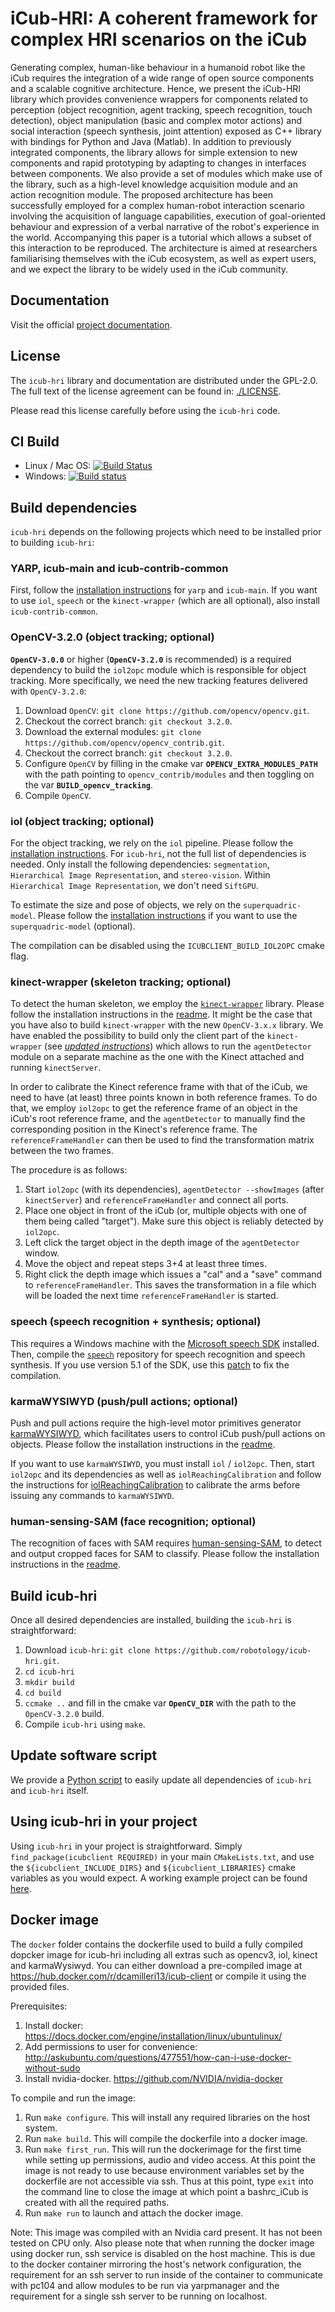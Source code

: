 iCub-HRI: A coherent framework for complex HRI scenarios on the iCub
=======

Generating complex, human-like behaviour in a humanoid robot like the iCub requires the integration of a wide range of open source components and a scalable cognitive architecture. Hence, we present the iCub-HRI library which provides convenience wrappers for components related to perception (object recognition, agent tracking, speech recognition, touch detection), object manipulation (basic and complex motor actions) and social interaction (speech synthesis, joint attention) exposed as C++ library with bindings for Python and Java (Matlab). In addition to previously integrated components, the library allows for simple extension to new components and rapid prototyping by adapting to changes in interfaces between components. We also provide a set of modules which make use of the library, such as a high-level knowledge acquisition module and an action recognition module. The proposed architecture has been successfully employed for a complex human-robot interaction scenario involving the acquisition of language capabilities, execution of goal-oriented behaviour and expression of a verbal narrative of the robot's experience in the world. Accompanying this paper is a tutorial which allows a subset of this interaction to be reproduced. The architecture is aimed at researchers familiarising themselves with the iCub ecosystem, as well as expert users, and we expect the library to be widely used in the iCub community. 

## Documentation
Visit the official [project documentation](http://robotology.github.com/icub-hri).

## License
The `icub-hri` library and documentation are distributed under the GPL-2.0.
The full text of the license agreement can be found in: [./LICENSE](https://github.com/robotology/icub-hri/blob/master/LICENSE).

Please read this license carefully before using the `icub-hri` code.

## CI Build
- Linux / Mac OS: [![Build Status](https://travis-ci.org/robotology/icub-client.png?branch=master)](https://travis-ci.org/robotology/icub-client)
- Windows: [![Build status](https://ci.appveyor.com/api/projects/status/mfxm27it64yycmff?svg=true)](https://ci.appveyor.com/project/robotology/icub-client)

## Build dependencies
`icub-hri` depends on the following projects which need to be installed prior to building `icub-hri`:

### YARP, icub-main and icub-contrib-common
First, follow the [installation instructions](http://wiki.icub.org/wiki/Linux:Installation_from_sources) for `yarp` and `icub-main`. If you want to use `iol`, `speech` or the `kinect-wrapper` (which are all optional), also install `icub-contrib-common`.

### OpenCV-3.2.0 (object tracking; optional)
**`OpenCV-3.0.0`** or higher (**`OpenCV-3.2.0`** is recommended) is a required dependency to build the `iol2opc` module which is responsible for object tracking. More specifically, we need the new tracking features delivered with `OpenCV-3.2.0`:

1. Download `OpenCV`: `git clone https://github.com/opencv/opencv.git`.
2. Checkout the correct branch: `git checkout 3.2.0`.
3. Download the external modules: `git clone https://github.com/opencv/opencv_contrib.git`.
4. Checkout the correct branch: `git checkout 3.2.0`.
5. Configure `OpenCV` by filling in the cmake var **`OPENCV_EXTRA_MODULES_PATH`** with the path pointing to `opencv_contrib/modules` and then toggling on the var **`BUILD_opencv_tracking`**.
6. Compile `OpenCV`.

### iol (object tracking; optional)
For the object tracking, we rely on the `iol` pipeline. Please follow the [installation instructions](https://github.com/robotology/iol). For `icub-hri`, not the full list of dependencies is needed. Only install the following dependencies: `segmentation`, `Hierarchical Image Representation`, and `stereo-vision`. Within `Hierarchical Image Representation`, we don't need `SiftGPU`.

To estimate the size and pose of objects, we rely on the `superquadric-model`. Please follow the [installation instructions](https://github.com/robotology/superquadric-model) if you want to use the `superquadric-model` (optional).

The compilation can be disabled using the `ICUBCLIENT_BUILD_IOL2OPC` cmake flag.

### kinect-wrapper (skeleton tracking; optional)
To detect the human skeleton, we employ the [`kinect-wrapper`](https://github.com/robotology/kinect-wrapper.git) library. Please follow the installation instructions in the [readme](https://github.com/robotology/kinect-wrapper/blob/master/README.md). It might be the case that you have also to build `kinect-wrapper` with the new `OpenCV-3.x.x` library. We have enabled the possibility to build only the client part of the `kinect-wrapper` (see [*updated instructions*](https://github.com/robotology/kinect-wrapper#cmaking-the-project)) which allows to run the `agentDetector` module on a separate machine as the one with the Kinect attached and running `kinectServer`.

In order to calibrate the Kinect reference frame with that of the iCub, we need to have (at least) three points known in both reference frames. To do that, we employ `iol2opc` to get the reference frame of an object in the iCub's root reference frame, and the `agentDetector` to manually find the corresponding position in the Kinect's reference frame. The `referenceFrameHandler` can then be used to find the transformation matrix between the two frames.

The procedure is as follows:
1. Start `iol2opc` (with its dependencies), `agentDetector --showImages` (after `kinectServer`) and `referenceFrameHandler` and connect all ports.
2. Place one object in front of the iCub (or, multiple objects with one of them being called "target"). Make sure this object is reliably detected by `iol2opc`.
3. Left click the target object in the depth image of the `agentDetector` window.
4. Move the object and repeat steps 3+4 at least three times.
5. Right click the depth image which issues a "cal" and a "save" command to `referenceFrameHandler`. This saves the transformation in a file which will be loaded the next time `referenceFrameHandler` is started.

### speech (speech recognition + synthesis; optional)
This requires a Windows machine with the [Microsoft speech SDK](https://msdn.microsoft.com/en-us/library/hh361572(v=office.14).aspx) installed. Then, compile the [`speech`](https://github.com/robotology/speech) repository for speech recognition and speech synthesis. If you use version 5.1 of the SDK, use this [patch](https://github.com/robotology/speech/tree/master/sapi5.1%20patch) to fix the compilation.

### karmaWYSIWYD (push/pull actions; optional)
Push and pull actions require the high-level motor primitives generator [karmaWYSIWYD](https://github.com/towardthesea/karmaWysiwyd), which facilitates users to control iCub push/pull actions on objects. Please follow the installation instructions in the [readme](https://github.com/towardthesea/karmaWYSIWYD/blob/master/README.md).

If you want to use `karmaWYSIWYD`, you must install `iol` / `iol2opc`. Then, start `iol2opc` and its dependencies as well as `iolReachingCalibration` and follow the instructions for [iolReachingCalibration](https://robotology.github.io/iol/doxygen/doc/html/group__iolReachingCalibration.html) to calibrate the arms before issuing any commands to `karmaWYSIWYD`.

### human-sensing-SAM (face recognition; optional)
The recognition of faces with SAM requires [human-sensing-SAM](https://github.com/dcam0050/human-sensing-SAM), to detect and output cropped faces for SAM to classify. Please follow the installation instructions in the [readme](https://github.com/dcam0050/human-sensing-SAM/blob/master/README.md).

## Build icub-hri

Once all desired dependencies are installed, building the `icub-hri` is straightforward:

1. Download `icub-hri`: `git clone https://github.com/robotology/icub-hri.git`.
2. `cd icub-hri`
3. `mkdir build`
4. `cd build`
5. `ccmake ..` and fill in the cmake var **`OpenCV_DIR`** with the path to the `OpenCV-3.2.0` build.
6. Compile `icub-hri` using `make`.

## Update software script
We provide a [Python script](https://github.com/robotology/icub-hri/blob/master/update-software.py) to easily update all dependencies of `icub-hri` and `icub-hri` itself.

## Using icub-hri in your project
Using `icub-hri` in your project is straightforward. Simply `find_package(icubclient REQUIRED)` in your main `CMakeLists.txt`, and use the `${icubclient_INCLUDE_DIRS}` and `${icubclient_LIBRARIES}` cmake variables as you would expect. A working example project can be found [here](https://github.com/robotology/icub-hri/tree/master/src/examples/icub-client-dependent-project).

## Docker image

The `docker` folder contains the dockerfile used to build a fully compiled dopcker image for icub-hri including all extras such as opencv3, iol, kinect and karmaWysiwyd. You can either download a pre-compiled image at https://hub.docker.com/r/dcamilleri13/icub-client or compile it using the provided files.

Prerequisites:
1. Install docker: https://docs.docker.com/engine/installation/linux/ubuntulinux/
2. Add permissions to user for convenience: http://askubuntu.com/questions/477551/how-can-i-use-docker-without-sudo
3. Install nvidia-docker. https://github.com/NVIDIA/nvidia-docker

To compile and run the image:
1. Run `make configure`. This will install any required libraries on the host system.
2. Run `make build`. This will compile the dockerfile into a docker image.
3. Run `make first_run`. This will run the dockerimage for the first time while setting up permissions, audio and video access. At this point the image is not ready to use because environment variables set by the dockerfile are not accessible via ssh. Thus at this point, type `exit` into the command line to close the image at which point a bashrc_iCub is created with all the required paths.
4. Run `make run` to launch and attach the docker image.

Note: This image was compiled with an Nvidia card present. It has not been tested on CPU only. Also please note that when running the docker image using docker run, ssh service is disabled on the host machine. This is due to the docker container mirroring the host's network configuration, the requirement for an ssh server to run inside of the container to communicate with pc104 and allow modules to be run via yarpmanager and the requirement for a single ssh server to be running on localhost.
